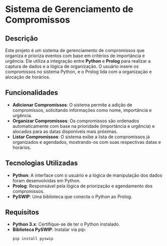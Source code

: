 # Sistema de Gerenciamento de Compromissos

## Descrição
Este projeto é um sistema de gerenciamento de compromissos que organiza e prioriza eventos com base em critérios de importância e urgência. Ele utiliza a integração entre **Python** e **Prolog** para realizar a captura de dados e a lógica de organização. O usuário insere os compromissos no sistema Python, e o Prolog lida com a organização e alocação de horários.

## Funcionalidades
- **Adicionar Compromissos**: O sistema permite a adição de compromissos, solicitando informações como nome, importância e urgência.
- **Organizar Compromissos**: Os compromissos são ordenados automaticamente com base na prioridade (importância e urgência) e alocados para as datas disponíveis mais próximas.
- **Listar Compromissos**: O sistema exibe a lista de compromissos já organizados e agendados, mostrando-os com suas respectivas datas e horários.

## Tecnologias Utilizadas
- **Python**: A interface com o usuário e a lógica de manipulação dos dados foram desenvolvidas em Python.
- **Prolog**: Responsável pela lógica de priorização e agendamento dos compromissos.
- **PySWIP**: Uma biblioteca que conecta o Python ao Prolog.

## Requisitos
- **Python 3.x**: Certifique-se de ter o Python instalado.
- **Biblioteca PySWIP**: Instalar via pip:
  ```bash
  pip install pyswip
